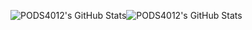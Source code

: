 <!-- ### Hi there 👋 -->

<!--
**PODS4012/PODS4012** is a ✨ _special_ ✨ repository because its `README.md` (this file) appears on your GitHub profile.

Here are some ideas to get you started:

- 🔭 I’m currently working on ...
- 🌱 I’m currently learning ...
- 👯 I’m looking to collaborate on ...
- 🤔 I’m looking for help with ...
- 💬 Ask me about ...
- 📫 How to reach me: ...
- 😄 Pronouns: ...
- ⚡ Fun fact: ...
-->
<img src="https://github-readme-streak-stats.herokuapp.com/?user=PODS4012&theme=tokyonight&hide_border=true" alt="PODS4012's GitHub Stats" /><img src="https://github-readme-stats.vercel.app/api/top-langs/?username=PODS4012&theme=tokyonight&show_icons=true&hide_border=true&layout=compact" alt="PODS4012's GitHub Stats" />

